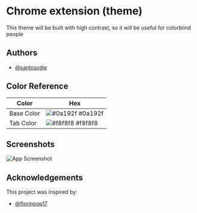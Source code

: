 
# Chrome extension (theme)

This theme will be built with high contrast, so it will be useful for colorblind people


## Authors

- [@santosvdw](https://www.github.com/santosvdw)

## Color Reference

| Color             | Hex                                                                |
| ----------------- | ------------------------------------------------------------------ |
| Base Color | ![#0a192f](https://via.placeholder.com/10/0a192f/0a192f) #0a192f |
| Tab Color | ![#f8f8f8](https://via.placeholder.com/10/f8f8f8/f8f8f8) #f8f8f8 |

## Screenshots

![App Screenshot](https://via.placeholder.com/468x300?text=App+Screenshot+Here)



## Acknowledgements

This project was inspired by:
 - [@florinpop17](https://github.com/florinpop17/app-ideas)
 
